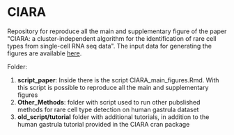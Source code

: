# CIARA
Repository for reproduce all the main and supplementary figure of the paper "CIARA: a cluster-independent algorithm for the identification of rare cell types from single-cell RNA seq data". 
The input data for generating the figures are available [here](https://hmgubox2.helmholtz-muenchen.de/index.php/s/x83jDLHobM7Qer6).

Folder:
1. **script_paper**: Inside there is the script CIARA_main_figures.Rmd. With this script is possible to reproduce all the main and supplementary figures
2. **Other_Methods**: folder with script used to run other pubslished methods for rare cell type detection on human gastrula dataset
3. **old_script/tutorial** folder with additional tutorials, in addition to the human gastrula tutorial provided in the CIARA cran package
